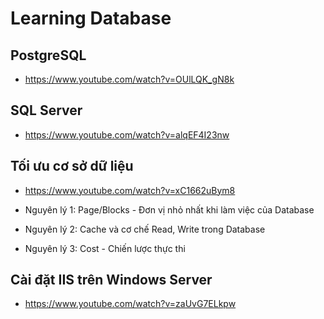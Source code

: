 # Learning Database

## PostgreSQL
+ https://www.youtube.com/watch?v=OUlLQK_gN8k

## SQL Server
+ https://www.youtube.com/watch?v=alqEF4I23nw

## Tối ưu cơ sở dữ liệu
+ https://www.youtube.com/watch?v=xC1662uBym8

+ Nguyên lý 1: Page/Blocks - Đơn vị nhỏ nhất khi làm việc của Database
+ Nguyên lý 2: Cache và cơ chế Read, Write trong Database
+ Nguyên lý 3: Cost - Chiến lược thực thi

## Cài đặt IIS trên Windows Server
+ https://www.youtube.com/watch?v=zaUvG7ELkpw
